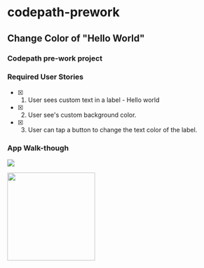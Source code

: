 # codepath-prework

## Change Color of "Hello World"

### Codepath pre-work project

### Required User Stories

- [x] 1. User sees custom text in a label - Hello world
- [x] 2. User see's custom background color.
- [x] 3. User can tap a button to change the text color of the label.

### App Walk-though
![](https://i.imgur.com/Hm55JoW.gif)

<img src="YOUR_GIF_URL_HERE" width=200><br>
